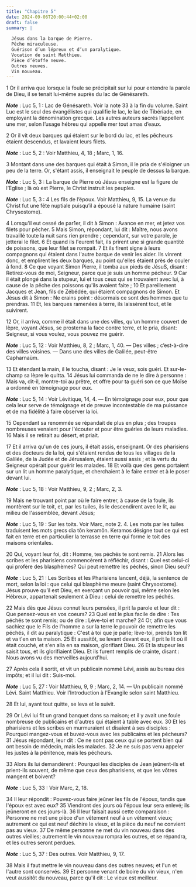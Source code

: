 ```yaml
---
title: "Chapitre 5"
date: 2024-09-06T20:00:44+02:00
draft: false
summary: |
  
  Jésus dans la barque de Pierre.
  Pêche miraculeuse.
  Guérison d’un lépreux et d’un paralytique.
  Vocation de saint Matthieu.
  Pièce d’étoffe neuve.
  Outres neuves.
  Vin nouveau.
---
```



1 Or il arriva que lorsque la foule se précipitait sur lui pour entendre la parole de Dieu, il se tenait lui-même auprès du lac de Génésareth.

***Note*** :  Luc 5, 1 : Lac de Génésareth. Voir la note 33 à la fin du volume. Saint Luc est le seul des évangélistes qui qualifie le lac, le lac de Tibériade, en employant la dénomination grecque. Les autres auteurs sacrés l’appellent une mer, selon l’usage hébreu qui appelle mer tout amas d’eaux.

2 Or il vit deux barques qui étaient sur le bord du lac, et les pêcheurs étaient descendus, et lavaient leurs filets.

***Note*** :  Luc 5, 2 : Voir Matthieu, 4, 18 ; Marc, 1, 16.

3 Montant dans une des barques qui était à Simon, il le pria de s'éloigner un peu de la terre. Or, s'étant assis, il enseignait le peuple de dessus la barque.

***Note*** :  Luc 5, 3 : La barque de Pierre où Jésus enseigne est la figure de l’Eglise ; là où est Pierre, le Christ instruit les peuples.

***Note*** :  Luc 5, 3 : 4 Les fils de l’époux. Voir Matthieu, 9, 15. La venue du Christ fut une fête nuptiale puisqu’il a épousé la nature humaine (saint Chrysostome).

4 Lorsqu'il eut cessé de par1er, il dit à Simon : Avance en mer, et jetez vos filets pour pêcher. 5 Mais Simon, répondant, lui dit : Maître, nous avons travaillé toute la nuit sans rien prendre ; cependant, sur votre parole, je jetterai le filet. 6 Et quand ils l'eurent fait, ils prirent une si grande quantité de poissons, que leur filet se rompait. 7 Et ils firent signe à leurs compagnons qui étaient dans l'autre barque de venir les aider. Ils vinrent donc, et emplirent les deux barques, au point qu'elles étaient près de couler à fond. 8 Ce que voyant Simon Pierre, il tomba aux pieds de JésuS, disant : Retirez-vous de moi, Seigneur, parce que je suis un homme pécheur. 9 Car il était plongé dans la stupeur, lui et tous ceux qui se trouvaient avec lui, à cause de la pêche des poissons qu'ils avaient faite ; 10 Et pareillement Jacques et Jean, fils de Zébédée, qui étaient compagnons de Simon. Et Jésus dit à Simon : Ne crains point : désormais ce sont des hommes que tu prendras. 11 Et, les barques ramenées à terre,
ils laissèrent tout, et le suivirent.


12 Or, il arriva, comme il était dans une des villes, qu'un homme couvert de lèpre, voyant Jésus, se prosterna la face contre terre, et le pria, disant: Seigneur, si vous voulez, vous pouvez me guérir.

***Note*** :  Luc 5, 12 : Voir Matthieu, 8, 2 ; Marc, 1, 40. ― Des villes ; c’est-à-dire des villes voisines. ― Dans une des villes de Galilée, peut-être Capharnaüm.

13 Et étendant la main, il le toucha, disant : Je le veux, sois guéri. Et sur-le-champ sa lèpre le quitta. 14 Jésus lui commanda de ne le dire à personne : Mais va, dit-il, montre-toi au prêtre, et offre pour ta guéri son ce que Moïse a ordonné en témoignage pour eux.

***Note*** :  Luc 5, 14 : Voir Lévitique, 14, 4. ― En témoignage pour eux, pour que cela leur serve de témoignage et de preuve incontestable de ma puissance et de ma fidélité à faire observer la loi.


15 Cependant sa renommée se répandait de plus en plus ; des troupes nombreuses venaient pour l'écouter et pour être guéries de leurs maladies. 16 Mais il se retirait au désert, et priait.


17 Et il arriva qu'un de ces jours, il était assis, enseignant. Or des pharisiens et des docteurs de la loi, qui s'étaient rendus de tous les villages de la Galilée, de la Judée et de Jérusalem, étaient aussi assis ; et la vertu du Seigneur opérait pour guérir les malades. 18 Et voilà que des gens portaient sur un lit un homme paralytique, et cherchaient à le faire entrer et à le poser devant lui.

***Note*** :  Luc 5, 18 : Voir Matthieu, 9, 2 ; Marc, 2, 3.

19 Mais ne trouvant point par où le faire entrer, à cause de la foule, ils montèrent sur le toit, et, par les tuiles, ils le descendirent avec le lit, au milieu de l'assemblée, devant Jésus;

***Note*** :  Luc 5, 19 : Sur les toits. Voir Marc, note 2. 4. Les mots par les tuiles traduisent les mots grecs dia tôn keramôn. Keramos désigne tout ce qui est fait en terre et en particulier la terrasse en terre qui forme le toit des maisons orientales.

20 Qui, voyant leur foi, dit : Homme, tes péchés te sont remis. 21 Alors les scribes et les pharisiens commencèrent à réfléchir, disant : Quel est celui-ci qui profère des blasphèmes? Qui peut remettre les péchés, sinon Dieu seul?

***Note*** :  Luc 5, 21 : Les Scribes et les Pharisiens lancent, déjà, la sentence de mort, selon la loi : que celui qui blasphème meure (saint Chrysostome). Jésus prouve qu’il est Dieu, en exerçant un pouvoir qui, même selon les Hébreux, appartenait seulement à Dieu : celui de remettre les péchés.

22 Mais dès que Jésus connut leurs pensées, il prit la parole et leur dit : Que pensez-vous en vos coeurs? 23 Quel est le plus facile de dire : Tes péchés te sont remis; ou de dire : Lève-toi et marche? 24 Or, afin que vous sachiez que le Fils de l'homme a sur la terre le pouvoir de remettre les péchés, il dit au paralytique : C'est à toi que je parle; lève-toi, prends ton lit et va t'en en ta maison. 25 Et aussitôt, se levant devant eux, il prit le lit où il était couché, et s'en alla en sa maison, glorifiant Dieu. 26 Et la stupeur les saisit tous, et ils glorifiaient Dieu. Et ils furent remplis de crainte, disant : Nous avons vu des merveilles aujourd'hui.


27 Après cela il sortit, et vit un publicain nommé Lévi, assis au bureau des impôts; et il lui dit : Suis-moi.

***Note*** :  Luc 5, 27 : Voir Matthieu, 9, 9 ; Marc, 2, 14. ― Un publicain nommé Lévi. Saint Matthieu. Voir l’Introduction à l’Evangile selon saint Matthieu.

28 Et lui, ayant tout quitte, se leva et le suivit.


29 Or Lévi lui fit un grand banquet dans sa maison; et il y avait une foule nombreuse de publicains et d'autres qui étaient à table avec eux. 30 Et les pharisiens et les scribes en murmuraient et disaient à ses disciples : Pourquoi mangez-vous et buvez-vous avec les publicains et les pécheurs? 31 Jésus répondant, leur dit : Ce ne sont pas ceux qui se portent bien qui ont besoin de médecin, mais les malades. 32 Je ne suis pas venu appeler les justes à la pénitence, mais les pécheurs.


33 Alors ils lui demandèrent : Pourquoi les disciples de Jean jeûnent-ils et prient-ils souvent, de même que ceux des pharisiens, et que les vôtres mangent et boivent?

***Note*** :  Luc 5, 33 : Voir Marc, 2, 18.

34 Il leur répondit : Pouvez-vous faire jeûner les fils de l'époux, tandis que l'époux est avec eux? 35 Viendront des jours où l'époux leur sera enlevé; ils jeûneront en ces jours-là. 36 Il leur faisait aussi cette comparaison : Personne ne met une pièce d'un vêtement neuf à un vêtement vieux; autrement ce qui est neuf déchire le vieux, et la pièce du neuf ne convient pas au vieux. 37 De même personne ne met du vin nouveau dans des outres vieilles; autrement le vin nouveau rompra les outres, et se répandra, et les outres seront perdues.

***Note*** :  Luc 5, 37 : Des outres. Voir Matthieu, 9, 17.

38 Mais il faut mettre le vin nouveau dans des outres neuves; et l'un et l'autre sont conservés. 39 Et personne venant de boire du vin vieux, n'en veut aussitôt du nouveau, parce qu'il dit : Le vieux est meilleur.

